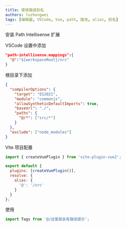 ```yaml
---
title: 使用路径别名
authors: luzhongwei
tags: [编辑器, VSCode, Vue, path, 路径, alias, 别名]
---
```


安装 Path Intellisense 扩展

VSCode 设置中添加

```json title="settings.json"
"path-intellisense.mappings":{
  "@":"${workspaceRoot}/src"
}
```

根目录下添加

```json title="jsconfig.json"
{
  "compilerOptions": {
    "target": "ES2021",
    "module": "commonjs",
    "allowSyntheticDefaultImports": true,
    "baseUrl": "./",
    "paths": {
      "@/*": ["src/*"]
    }
  },
  "exclude": ["node_modules"]
}
```

Vite 项目配置

```js title="vite.config.js"
import { createVuePlugin } from 'vite-plugin-vue2';

export default {
  plugins: [createVuePlugin()],
  resolve: {
    alias: {
      '@': '/src'
    }
  }
};
```

使用

```js
import Tags from '@/这里就会有路径提示';
```
